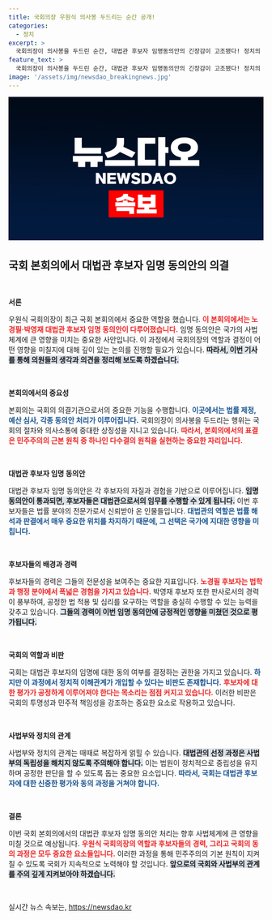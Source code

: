 ```yaml
---
title: 국회의장 우원식 의사봉 두드리는 순간 공개!
categories:
  - 정치
excerpt: >
  국회의장이 의사봉을 두드린 순간, 대법관 후보자 임명동의안의 긴장감이 고조됐다! 정치의 판세가 뒤바뀔 이 결정의 결과를 놓치지 마세요!
feature_text: >
  국회의장이 의사봉을 두드린 순간, 대법관 후보자 임명동의안의 긴장감이 고조됐다! 정치의 판세가 뒤바뀔 이 결정의 결과를 놓치지 마세요!
image: '/assets/img/newsdao_breakingnews.jpg'
---
```


<p><img src="/assets/img/newsdao_breakingnews.jpg" alt="bookingtag 속보" /></p>

<h2 data-ke-size="size26">국회 본회의에서 대법관 후보자 임명 동의안의 의결</h2>

<p data-ke-size="size16">&nbsp;</p>

<p><strong>서론</strong></p>

<p>우원식 국회의장이 최근 국회 본회의에서 중요한 역할을 했습니다. <b><span style="color: #ee2323;">이 본회의에서는 노경필·박영재 대법관 후보자 임명 동의안이 다루어졌습니다.</span></b> 임명 동의안은 국가의 사법체계에 큰 영향을 미치는 중요한 사안입니다. 이 과정에서 국회의장의 역할과 결정이 어떤 영향을 미칠지에 대해 깊이 있는 논의를 진행할 필요가 있습니다. <b><span style="background-color: #21538527;">따라서, 이번 기사를 통해 의원들의 생각과 의견을 정리해 보도록 하겠습니다.</span></b></p>

<p data-ke-size="size16">&nbsp;</p>

<p><strong>본회의에서의 중요성</strong></p>

<p>본회의는 국회의 의결기관으로서의 중요한 기능을 수행합니다. <b><span style="color: #1a5490;">이곳에서는 법률 제정, 예산 심사, 각종 동의안 처리가 이루어집니다.</span></b> 국회의장이 의사봉을 두드리는 행위는 국회의 절차와 의사소통에 중대한 상징성을 지니고 있습니다. <b><span style="color: #ee2323;">따라서, 본회의에서의 표결은 민주주의의 근본 원칙 중 하나인 다수결의 원칙을 실현하는 중요한 자리입니다.</span></b> </p>

<p data-ke-size="size16">&nbsp;</p>

<p><strong>대법관 후보자 임명 동의안</strong></p>

<p>대법관 후보자 임명 동의안은 각 후보자의 자질과 경험을 기반으로 이루어집니다. <b><span style="background-color: #21538527;">임명 동의안이 통과되면, 후보자들은 대법관으로서의 임무를 수행할 수 있게 됩니다.</span></b> 이번 후보자들은 법률 분야의 전문가로서 신뢰받아 온 인물들입니다. <b><span style="color: #1a5490;">대법관의 역할은 법률 해석과 판결에서 매우 중요한 위치를 차지하기 때문에, 그 선택은 국가에 지대한 영향을 미칩니다.</span></b> </p>

<p data-ke-size="size16">&nbsp;</p>

<p><strong>후보자들의 배경과 경력</strong></p>

<p>후보자들의 경력은 그들의 전문성을 보여주는 중요한 지표입니다. <b><span style="color: #ee2323;">노경필 후보자는 법학과 행정 분야에서 폭넓은 경험을 가지고 있습니다.</span></b> 박영재 후보자 또한 판사로서의 경력이 풍부하여, 공정한 법 적용 및 심리를 요구하는 역할을 충실히 수행할 수 있는 능력을 갖추고 있습니다. <b><span style="background-color: #21538527;">그들의 경력이 이번 임명 동의안에 긍정적인 영향을 미쳤던 것으로 평가됩니다.</span></b> </p>

<p data-ke-size="size16">&nbsp;</p>

<p><strong>국회의 역할과 비판</strong></p>

<p>국회는 대법관 후보자의 임명에 대한 동의 여부를 결정하는 권한을 가지고 있습니다. <b><span style="color: #1a5490;">하지만 이 과정에서 정치적 이해관계가 개입할 수 있다는 비판도 존재합니다.</span></b> <b><span style="color: #ee2323;">후보자에 대한 평가가 공정하게 이루어져야 한다는 목소리는 점점 커지고 있습니다.</span></b> 이러한 비판은 국회의 투명성과 민주적 책임성을 강조하는 중요한 요소로 작용하고 있습니다. </p>

<p data-ke-size="size16">&nbsp;</p>

<p><strong>사법부와 정치의 관계</strong></p>

<p>사법부와 정치의 관계는 때때로 복잡하게 얽힐 수 있습니다. <b><span style="background-color: #21538527;">대법관의 선정 과정은 사법부의 독립성을 해치지 않도록 주의해야 합니다.</span></b> 이는 법원이 정치적으로 중립성을 유지하며 공정한 판단을 할 수 있도록 돕는 중요한 요소입니다. <b><span style="color: #1a5490;">따라서, 국회는 대법관 후보자에 대한 신중한 평가와 동의 과정을 거쳐야 합니다.</span></b></p>

<p data-ke-size="size16">&nbsp;</p>

<p><strong>결론</strong></p>

<p>이번 국회 본회의에서의 대법관 후보자 임명 동의안 처리는 향후 사법체계에 큰 영향을 미칠 것으로 예상됩니다. <b><span style="color: #ee2323;">우원식 국회의장의 역할과 후보자들의 경력, 그리고 국회의 동의 과정은 모두 중요한 요소들입니다.</span></b> 이러한 과정을 통해 민주주의의 기본 원칙이 지켜질 수 있도록 국회가 지속적으로 노력해야 할 것입니다. <b><span style="background-color: #21538527;">앞으로의 국회와 사법부의 관계를 주의 깊게 지켜보아야 하겠습니다.</span></b> </p>

<p data-ke-size="size16">&nbsp;</p>
실시간 뉴스 속보는, <a href="https://newsdao.kr" rel="dofollow">https://newsdao.kr</a>


